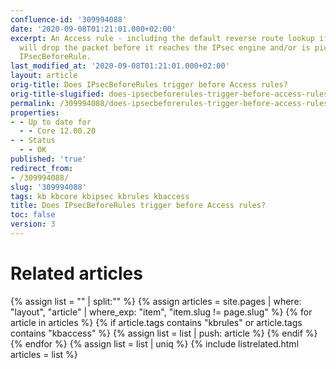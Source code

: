 ```yaml
---
confluence-id: '309994088'
date: '2020-09-08T01:21:01.000+02:00'
excerpt: An Access rule - including the default reverse route lookup if reached -
  will drop the packet before it reaches the IPsec engine and/or is picked up by the
  IPsecBeforeRule.
last_modified_at: '2020-09-08T01:21:01.000+02:00'
layout: article
orig-title: Does IPsecBeforeRules trigger before Access rules?
orig-title-slugified: does-ipsecbeforerules-trigger-before-access-rules-
permalink: /309994088/does-ipsecbeforerules-trigger-before-access-rules-
properties:
- - Up to date for
  - - Core 12.00.20
- - Status
  - - OK
published: 'true'
redirect_from:
- /309994088/
slug: '309994088'
tags: kb kbcore kbipsec kbrules kbaccess
title: Does IPsecBeforeRules trigger before Access rules?
toc: false
version: 3
---
```





# Related articles
{% assign list = "" | split:"" %}
{% assign articles = site.pages | where: "layout", "article" | where_exp: "item", "item.slug != page.slug" %}
{% for article in articles %}
{% if article.tags contains "kbrules" or article.tags contains "kbaccess" %}
{% assign list = list | push: article %}
{% endif %}
{% endfor %}
{% assign list = list | uniq %}
{% include listrelated.html articles = list %}
